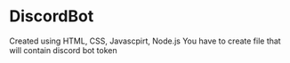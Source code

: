 # DiscordBot
Created using HTML, CSS, Javascpirt, Node.js
You have to create file that will contain discord bot token
